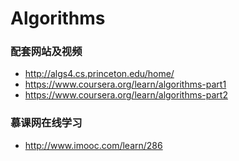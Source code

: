 # Algorithms
### 配套网站及视频
 * http://algs4.cs.princeton.edu/home/</br>
 * https://www.coursera.org/learn/algorithms-part1</br>
 * https://www.coursera.org/learn/algorithms-part2</br>
 
### 慕课网在线学习
 * http://www.imooc.com/learn/286</br>